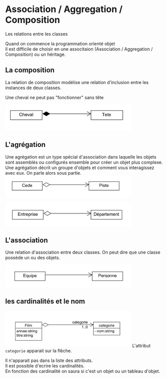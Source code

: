 #  Association / Aggregation / Composition
Les relations entre les classes
  
Quand on commence la programmation orienté objet  
Il est difficile de choisir en une associtaion (Association / Aggregation / Composition) ou un héritage.

## La composition

La relation de composition modélise une relation d’inclusion entre les instances de deux classes.  
  
Une cheval ne peut pas "fonctionner" sans tête

<img src="../img/association/01-composition.png" width="400">

## L'agrégation
Une agrégation est un type spécial d'association dans laquelle les objets sont assemblés ou configurés ensemble pour créer un objet plus complexe. Une agrégation décrit un groupe d'objets et comment vous interagissez avec eux.
On parle alors sous partie.
<img src="../img/association/02-agregation.png" width="400">
   
<img src="../img/association/03-agregation.png" width="400">

## L'association
Une relation d'association entre deux classes.
On peut dire que une classe possède un ou des objets.
  
<img src="../img/association/04-association.png" width="400">

## les cardinalités et le nom

<img src="../img/association/05-card.png" width="400">
L'attribut <code>categorie</code> apparait sur la flèche.
     
Il n'apparait pas dans la liste des attributs.  
Il est possible d'ecrire les cardinalités.    
En fonction des cardinalité on saura si c'est un objet ou un tableau d'objet.
